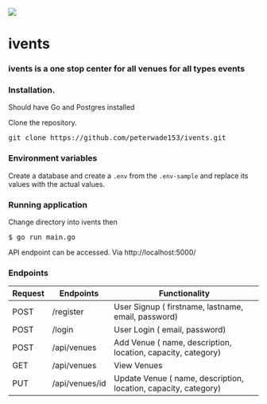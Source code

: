 ![](https://github.com/peterwade153/ivents/workflows/Go/badge.svg)
# ivents

### ivents is a one stop center for all venues for all types events

### Installation.
Should have Go and Postgres installed

Clone the repository.
<pre>
git clone https://github.com/peterwade153/ivents.git
</pre>

### Environment variables
Create a database and create a `.env` from the `.env-sample` and replace its values with the actual values.

### Running application
Change directory into ivents then
<pre>
$ go run main.go
</pre>

API endpoint can be accessed. Via http://localhost:5000/

### Endpoints

Request |       Endpoints                 |       Functionality
--------|---------------------------------|--------------------------------
POST    |  /register                      |   User Signup ( firstname, lastname, email, password)
POST    |  /login                         |   User Login    ( email, password)
POST    |  /api/venues                    |   Add Venue     ( name, description, location, capacity, category)
GET     |  /api/venues                    |   View Venues
PUT     |  /api/venues/id                 |   Update Venue     ( name, description, location, capacity, category)
